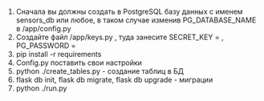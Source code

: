 1) Сначала вы должны создать в PostgreSQL базу данных с именем sensors_db или любое, в таком случае изменив PG_DATABASE_NAME в /app/config.py
2) Создайте файл /app/keys.py , туда занесите SECRET_KEY = <flask key>, PG_PASSWORD = <your postgres password>
2) pip install -r requirements
3) Config.py поставить свои настройки 
4) python ./create_tables.py - создание таблиц в БД
5) flask db init, flask db migrate, flask db upgrade - миграции 
6) python ./run.py